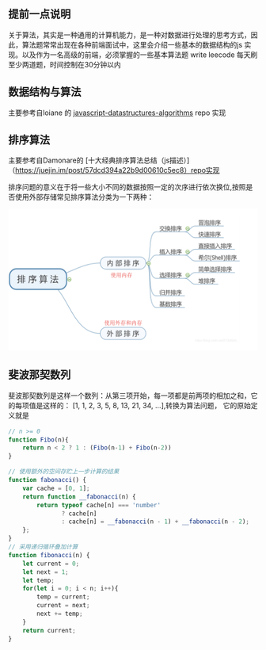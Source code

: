 ## 提前一点说明
关于算法，其实是一种通用的计算机能力，是一种对数据进行处理的思考方式，因此，算法题常常出现在各种前端面试中，这里会介绍一些基本的数据结构的js 实现。以及作为一名高级的前端，必须掌握的一些基本算法题
write leecode 每天刷至少两道题，时间控制在30分钟以内

## 数据结构与算法
主要参考自loiane 的 [javascript-datastructures-algorithms](https://github.com/loiane/javascript-datastructures-algorithms) repo 实现

## 排序算法
主要参考自Damonare的 [十大经典排序算法总结（js描述）]（https://juejin.im/post/57dcd394a22b9d00610c5ec8）repo实现

排序问题的意义在于将一些大小不同的数据按照一定的次序进行依次换位,按照是否使用外部存储常见排序算法分类为一下两种：
<div align="center">
    <img src="https://raw.githubusercontent.com/feaswcy/fe-playground/master/doc-assets/img/sort.png">
</div>

## 斐波那契数列
斐波那契数列是这样一个数列：从第三项开始，每一项都是前两项的相加之和，它的每项值是这样的：
[1, 1, 2, 3, 5, 8, 13, 21, 34, ...],转换为算法问题， 它的原始定义就是

```javascript
// n >= 0
function Fibo(n){
    return n < 2 ? 1 : (Fibo(n-1) + Fibo(n-2))
}
```

```javascript
// 使用额外的空间存贮上一步计算的结果
function fabonacci() {
    var cache = [0, 1];
    return function __fabonacci(n) {
        return typeof cache[n] === 'number'
               ? cache[n]
               : cache[n] = __fabonacci(n - 1) + __fabonacci(n - 2);
    };
}
// 采用递归循环叠加计算
function fibonacci(n) {
    let current = 0;
    let next = 1;
    let temp;
    for(let i = 0; i < n; i++){
        temp = current;
        current = next;
        next += temp;
    }
    return current;
}

````

